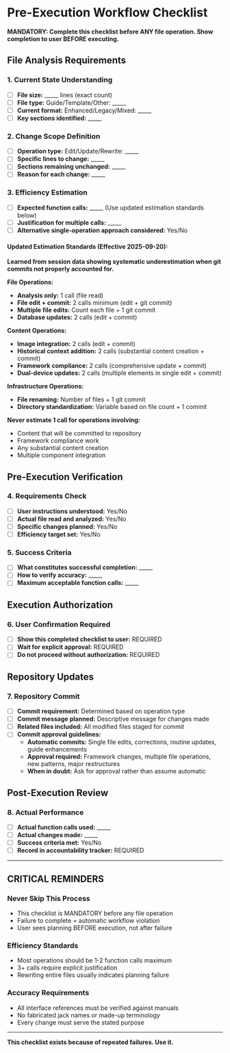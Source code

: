 # Pre-Execution Workflow Checklist

**MANDATORY: Complete this checklist before ANY file operation. Show completion to user BEFORE executing.**

## **File Analysis Requirements**

### **1. Current State Understanding**
- [ ] **File size:** _____ lines (exact count)
- [ ] **File type:** Guide/Template/Other: _____
- [ ] **Current format:** Enhanced/Legacy/Mixed: _____
- [ ] **Key sections identified:** _____

### **2. Change Scope Definition** 
- [ ] **Operation type:** Edit/Update/Rewrite: _____
- [ ] **Specific lines to change:** _____
- [ ] **Sections remaining unchanged:** _____
- [ ] **Reason for each change:** _____

### **3. Efficiency Estimation**
- [ ] **Expected function calls:** _____ (Use updated estimation standards below)
- [ ] **Justification for multiple calls:** _____
- [ ] **Alternative single-operation approach considered:** Yes/No

#### **Updated Estimation Standards (Effective 2025-09-20):**
**Learned from session data showing systematic underestimation when git commits not properly accounted for.**

**File Operations:**
- **Analysis only:** 1 call (file read)
- **File edit + commit:** 2 calls minimum (edit + git commit)
- **Multiple file edits:** Count each file + 1 git commit
- **Database updates:** 2 calls (edit + commit)

**Content Operations:**
- **Image integration:** 2 calls (edit + commit)
- **Historical context addition:** 2 calls (substantial content creation + commit)
- **Framework compliance:** 2 calls (comprehensive update + commit)
- **Dual-device updates:** 2 calls (multiple elements in single edit + commit)

**Infrastructure Operations:**
- **File renaming:** Number of files + 1 git commit
- **Directory standardization:** Variable based on file count + 1 commit

**Never estimate 1 call for operations involving:**
- Content that will be committed to repository
- Framework compliance work
- Any substantial content creation
- Multiple component integration

## **Pre-Execution Verification**

### **4. Requirements Check**
- [ ] **User instructions understood:** Yes/No
- [ ] **Actual file read and analyzed:** Yes/No  
- [ ] **Specific changes planned:** Yes/No
- [ ] **Efficiency target set:** Yes/No

### **5. Success Criteria**
- [ ] **What constitutes successful completion:** _____
- [ ] **How to verify accuracy:** _____
- [ ] **Maximum acceptable function calls:** _____

## **Execution Authorization**

### **6. User Confirmation Required**
- [ ] **Show this completed checklist to user:** REQUIRED
- [ ] **Wait for explicit approval:** REQUIRED
- [ ] **Do not proceed without authorization:** REQUIRED

## **Repository Updates**

### **7. Repository Commit**
- [ ] **Commit requirement:** Determined based on operation type
- [ ] **Commit message planned:** Descriptive message for changes made
- [ ] **Related files included:** All modified files staged for commit
- [ ] **Commit approval guidelines:**
  - **Automatic commits:** Single file edits, corrections, routine updates, guide enhancements
  - **Approval required:** Framework changes, multiple file operations, new patterns, major restructures
  - **When in doubt:** Ask for approval rather than assume automatic

## **Post-Execution Review**

### **8. Actual Performance**
- [ ] **Actual function calls used:** _____
- [ ] **Actual changes made:** _____
- [ ] **Success criteria met:** Yes/No
- [ ] **Record in accountability tracker:** REQUIRED

---

## **CRITICAL REMINDERS**

### **Never Skip This Process**
- This checklist is MANDATORY before any file operation
- Failure to complete = automatic workflow violation
- User sees planning BEFORE execution, not after failure

### **Efficiency Standards** 
- Most operations should be 1-2 function calls maximum
- 3+ calls require explicit justification
- Rewriting entire files usually indicates planning failure

### **Accuracy Requirements**
- All interface references must be verified against manuals
- No fabricated jack names or made-up terminology
- Every change must serve the stated purpose

---

**This checklist exists because of repeated failures. Use it.**